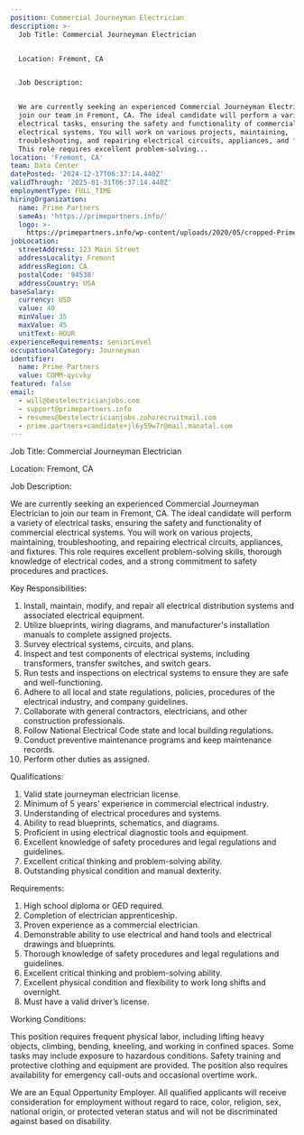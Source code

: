 ```yaml
---
position: Commercial Journeyman Electrician
description: >-
  Job Title: Commercial Journeyman Electrician


  Location: Fremont, CA


  Job Description:


  We are currently seeking an experienced Commercial Journeyman Electrician to
  join our team in Fremont, CA. The ideal candidate will perform a variety of
  electrical tasks, ensuring the safety and functionality of commercial
  electrical systems. You will work on various projects, maintaining,
  troubleshooting, and repairing electrical circuits, appliances, and fixtures.
  This role requires excellent problem-solving...
location: 'Fremont, CA'
team: Data Center
datePosted: '2024-12-17T06:37:14.440Z'
validThrough: '2025-01-31T06:37:14.440Z'
employmentType: FULL_TIME
hiringOrganization:
  name: Prime Partners
  sameAs: 'https://primepartners.info/'
  logo: >-
    https://primepartners.info/wp-content/uploads/2020/05/cropped-Prime-Partners-Logo-NO-BG-1-1.png
jobLocation:
  streetAddress: 123 Main Street
  addressLocality: Fremont
  addressRegion: CA
  postalCode: '94538'
  addressCountry: USA
baseSalary:
  currency: USD
  value: 40
  minValue: 35
  maxValue: 45
  unitText: HOUR
experienceRequirements: seniorLevel
occupationalCategory: Journeyman
identifier:
  name: Prime Partners
  value: COMM-qycvky
featured: false
email:
  - will@bestelectricianjobs.com
  - support@primepartners.info
  - resumes@bestelectricianjobs.zohorecruitmail.com
  - prime.partners+candidate+jl6y59w7r@mail.manatal.com
---
```




Job Title: Commercial Journeyman Electrician

Location: Fremont, CA

Job Description:

We are currently seeking an experienced Commercial Journeyman Electrician to join our team in Fremont, CA. The ideal candidate will perform a variety of electrical tasks, ensuring the safety and functionality of commercial electrical systems. You will work on various projects, maintaining, troubleshooting, and repairing electrical circuits, appliances, and fixtures. This role requires excellent problem-solving skills, thorough knowledge of electrical codes, and a strong commitment to safety procedures and practices.

Key Responsibilities:

1. Install, maintain, modify, and repair all electrical distribution systems and associated electrical equipment.
2. Utilize blueprints, wiring diagrams, and manufacturer's installation manuals to complete assigned projects.
3. Survey electrical systems, circuits, and plans.
4. Inspect and test components of electrical systems, including transformers, transfer switches, and switch gears.
5. Run tests and inspections on electrical systems to ensure they are safe and well-functioning.
6. Adhere to all local and state regulations, policies, procedures of the electrical industry, and company guidelines.
7. Collaborate with general contractors, electricians, and other construction professionals.
8. Follow National Electrical Code state and local building regulations.
9. Conduct preventive maintenance programs and keep maintenance records.
10. Perform other duties as assigned.

Qualifications:

1. Valid state journeyman electrician license.
2. Minimum of 5 years' experience in commercial electrical industry.
3. Understanding of electrical procedures and systems.
4. Ability to read blueprints, schematics, and diagrams.
5. Proficient in using electrical diagnostic tools and equipment.
6. Excellent knowledge of safety procedures and legal regulations and guidelines.
7. Excellent critical thinking and problem-solving ability.
8. Outstanding physical condition and manual dexterity.

Requirements:

1. High school diploma or GED required.
2. Completion of electrician apprenticeship.
3. Proven experience as a commercial electrician.
4. Demonstrable ability to use electrical and hand tools and electrical drawings and blueprints.
5. Thorough knowledge of safety procedures and legal regulations and guidelines.
6. Excellent critical thinking and problem-solving ability.
7. Excellent physical condition and flexibility to work long shifts and overnight.
8. Must have a valid driver’s license.

Working Conditions:

This position requires frequent physical labor, including lifting heavy objects, climbing, bending, kneeling, and working in confined spaces. Some tasks may include exposure to hazardous conditions. Safety training and protective clothing and equipment are provided. The position also requires availability for emergency call-outs and occasional overtime work. 

We are an Equal Opportunity Employer. All qualified applicants will receive consideration for employment without regard to race, color, religion, sex, national origin, or protected veteran status and will not be discriminated against based on disability.
